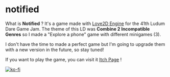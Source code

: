 # notified

What is **Notified** ? It's a game made with [Love2D Engine](https://love2d.org/) for the 41th Ludum Dare Game Jam. The theme of this LD was **Combine 2 Incompatible Genres** so I made a "Explore a phone" game with different minigames (3).

I don't have the time to made a perfect game but I'm going to upgrade them with a new version in the future, so stay tuned!

If you want to play the game, you can visit it [Itch Page](https://bigaston.itch.io/notified) !

[![ko-fi](https://www.ko-fi.com/img/donate_sm.png)](https://ko-fi.com/A0A05WS6)
